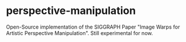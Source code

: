 perspective-manipulation
========================

Open-Source implementation of the SIGGRAPH Paper "Image Warps for Artistic Perspective Manipulation". Still experimental for now.
